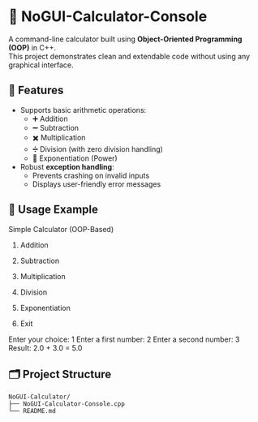 # 🧮 NoGUI-Calculator-Console

A command-line calculator built using **Object-Oriented Programming (OOP)** in C++.  
This project demonstrates clean and extendable code without using any graphical interface.

## 🚀 Features

- Supports basic arithmetic operations:
  - ➕ Addition
  - ➖ Subtraction
  - ✖️ Multiplication
  - ➗ Division (with zero division handling)
  - 🔼 Exponentiation (Power)
- Robust **exception handling**:
  - Prevents crashing on invalid inputs
  - Displays user-friendly error messages

## 🧪 Usage Example

Simple Calculator (OOP-Based)

1. Addition

2. Subtraction

3. Multiplication

4. Division

5. Exponentiation

6. Exit

Enter your choice: 1
Enter a first number: 2 
Enter a second number: 3 
Result: 2.0 + 3.0 = 5.0

## 🗂️ Project Structure

```text
NoGUI-Calculator/
├── NoGUI-Calculator-Console.cpp
└── README.md
